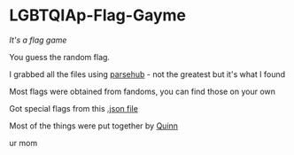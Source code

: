 # LGBTQIAp-Flag-Gayme

*It's a flag game*

You guess the random flag.

I grabbed all the files using [parsehub](https://www.parsehub.com/) - not the greatest but it's what I found

Most flags were obtained from fandoms, you can find those on your own

Got special flags from this [.json file](https://gist.github.com/amitjambusaria/b9adebcb4f256eae3dfa64dc9f1cc2ef)

Most of the things were put together by [Quinn](https://github.com/QuackitsQuinn)

ur mom